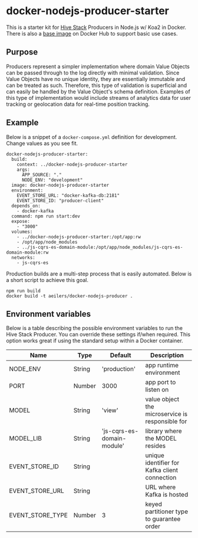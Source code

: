 # docker-nodejs-producer-starter
This is a starter kit for [Hive Stack](https://gist.github.com/aeilers/30aa0047187e5a5d573a478abc581903) Producers in Node.js w/ Koa2 in Docker. There is also a [base image](https://hub.docker.com/r/aeilers/docker-nodejs-producer/) on Docker Hub to support basic use cases.

## Purpose
Producers represent a simpler implementation where domain Value Objects can be passed through to the log directly with minimal validation. Since Value Objects have no unique identity, they are essentially immutable and can be treated as such. Therefore, this type of validation is superficial and can easily be handled by the Value Object's schema definition. Examples of this type of implementation would include streams of analytics data for user tracking or geolocation data for real-time position tracking.

## Example
Below is a snippet of a `docker-compose.yml` definition for development. Change values as you see fit.
```
docker-nodejs-producer-starter:
  build:
    context: ../docker-nodejs-producer-starter
    args:
      APP_SOURCE: "."
      NODE_ENV: "development"
  image: docker-nodejs-producer-starter
  environment:
    EVENT_STORE_URL: "docker-kafka-db:2181"
    EVENT_STORE_ID: "producer-client"
  depends_on:
    - docker-kafka
  command: npm run start:dev
  expose:
    - "3000"
  volumes:
    - ../docker-nodejs-producer-starter:/opt/app:rw
    - /opt/app/node_modules
    - ../js-cqrs-es-domain-module:/opt/app/node_modules/js-cqrs-es-domain-module:rw
  networks:
    - js-cqrs-es
```

Production builds are a multi-step process that is easily automated. Below is a short script to achieve this goal.
```
npm run build
docker build -t aeilers/docker-nodejs-producer .
```

## Environment variables
Below is a table describing the possible environment variables to run the Hive Stack Producer. You can override these settings if/when required. This option works great if using the standard setup within a Docker container.

Name              | Type    | Default                     | Description
----------------- | ------- | --------------------------- | -------------------------------------------------------
NODE_ENV          | String  | 'production'                | app runtime environment
PORT              | Number  | 3000                        | app port to listen on
MODEL             | String  | 'view'                      | value object the microservice is responsible for
MODEL_LIB         | String  | 'js-cqrs-es-domain-module'  | library where the MODEL resides
EVENT_STORE_ID    | String  |                             | unique identifier for Kafka client connection
EVENT_STORE_URL   | String  |                             | URL where Kafka is hosted
EVENT_STORE_TYPE  | Number  | 3                           | keyed partitioner type to guarantee order
